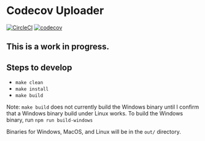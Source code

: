 # Codecov Uploader

[![CircleCI](https://circleci.com/gh/codecov/uploader.svg?style=shield&circle-token=def755bf76a1d8c36436c3115530c7eac7fa30e0)](https://circleci.com/gh/codecov/uploader) [![codecov](https://codecov.io/gh/codecov/uploader/branch/master/graph/badge.svg?token=X1gImxfIya)](https://codecov.io/gh/codecov/uploader)

## This is a work in progress.

## Steps to develop

- `make clean`
- `make install`
- `make build`

Note: `make build` does not currently build the Windows binary until I confirm that a Windows binary build under Linux works. To build the Windows binary, run `npm run build-windows`

Binaries for Windows, MacOS, and Linux will be in the `out/` directory.
